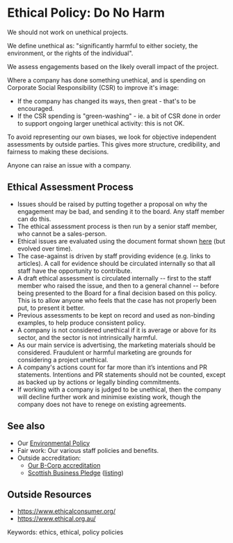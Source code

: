 
# Ethical Policy: Do No Harm

We should not work on unethical projects.

We define unethical as: "significantly harmful to either society, the environment, or the rights of the individual".

We assess engagements based on the likely overall impact of the project.

Where a company has done something unethical, and is spending on Corporate Social Responsibility (CSR) to improve it's image:

* If the company has changed its ways, then great - that's to be encouraged.
* If the CSR spending is "green-washing" - ie. a bit of CSR done in order to support ongoing larger unethical activity: this is not OK.

To avoid representing our own biases, we look for objective independent assessments by outside parties. This gives more structure, credibility, and fairness to making these decisions.

Anyone can raise an issue with a company. 

## Ethical Assessment Process

* Issues should be raised by putting together a proposal on why the engagement may be bad, and sending it to the board. Any staff member can do this.
* The ethical assessment process is then run by a senior staff member, who cannot be a sales-person.
* Ethical issues are evaluated using the document format shown [here](https://docs.google.com/document/d/18GtJpdgLfysw8Xv-H3uzzgbz92P1sebi-9W5FgCLXaY/edit)  (but evolved over time).
* The case-against is driven by staff providing evidence (e.g. links to articles). A call for evidence should be circulated internally so that all staff have the opportunity to contribute.
* A draft ethical assessment is circulated internally -- first to the staff member who raised the issue, and then to a general channel -- before being presented to the Board for a final decision based on this policy. This is to allow anyone who feels that the case has not properly been put, to present it better.
* Previous assessments to be kept on record and used as non-binding examples, to help produce consistent policy.
* A company is not considered unethical if it is average or above for its sector, and the sector is not intrinsically harmful.
* As our main service is advertising, the marketing materials should be considered. Fraudulent or harmful marketing are grounds for considering a project unethical.
* A company's actions count for far more than it’s intentions and PR statements. Intentions and PR statements should not be counted, except as backed up by actions or legally binding commitments.
* If working with a company is judged to be unethical, then the company will decline further work and minimise existing work, though the company does not have to renege on existing agreements. 

<!-- 
We follow a courtroom model, with a senior person (usually Dan W in consultation with everyone) acting as the judge.

Should ethical decisions be done by blind vote instead?

Pros:    

 - Simple clear approach.
 - Non hierarchical.
 - Fair and inclusive.

Cons:

 - We can't have a short SLA + everyone votes + evidence based decision making.   
 - Election-style campaigning could be quite negative and create arguments.   
 - Basic boardroom ethics say conflict-of-interest = no vote (less of an issue as we grow).   
 - Voting is a more emotional decision making paradigm than the courtroom approach we follow.
 - Democracy doesn't always give good decisions (see Trump, Brexit, Boris Johnson)

Would voting have altered our decisions at all?

 - Coca-cola: probably the same   
 - Gatwick: probably the same   
 - Huawei: unknown. Potential for negative fall-out (without considering the evidence, we'd probably have leaned to "yes", with the evidence to "no" -- which would have made a yes vote problematic).   
 - Amazon: unkown. The debate could easily have escalated into an argument.   

-->
## See also

* Our [Environmental Policy](environmental-policy)
* Fair work: Our various staff policies and benefits.
* Outside accreditation: 
   * [Our B-Corp accreditation](https://bcorporation.uk/directory/good-loop)
   * [Scottish Business Pledge](https://scottishbusinesspledge.scot/about/) ([listing](https://scottishbusinesspledge.scot/pledge-partners/?_sf_s=good-loop))



## Outside Resources

* <https://www.ethicalconsumer.org/>
* <https://www.ethical.org.au/>

Keywords: ethics, ethical, policy policies
